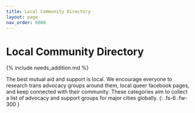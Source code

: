 ```yaml
---
title: Local Community Directory
layout: page
nav_order: 6000
---
```

# Local Community Directory

{% include needs_addition.md %}

The best mutual aid and support is local. We encourage everyone to research trans advocacy groups around them, local queer facebook pages, and keep connected with their community. These categories aim to collect a list of advocacy and support groups for major cities globally.
{: .fs-6 .fw-300 }
